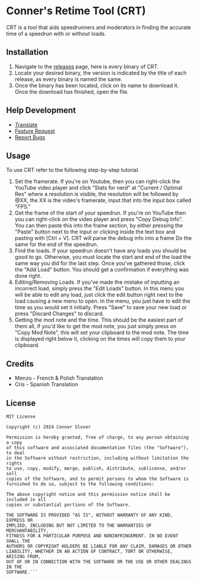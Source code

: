 # Conner's Retime Tool (CRT)

CRT is a tool that aids speedrunners and moderators in finding the accurate time of a speedrun with or without loads. 

## Installation

1. Navigate to the [releases](https://github.com/connerglover/Conners-Retime-Tool/releases/) page, here is every binary of CRT.
2. Locate your desired binary, the version is indicated by the title of each release, as every binary is named the same.
3. Once the binary has been located, click on its name to download it. Once the download has finished, open the file.

## Help Development

- [Translate](https://forms.gle/7R2og1FAcXDrfr7c9)
- [Feature Request](https://forms.gle/gxr8dVEU5buHSYmN6) 
- [Report Bugs](https://forms.gle/YniGotPDvy4Cb2v57)

## Usage

To use CRT refer to the following step-by-step tutorial.

1. Set the framerate. If you're on Youtube, then you can right-click the YouTube video player and click "Stats for nerd" at "Current / Optimal Res" where a resolution is visible, the resolution will be followed by @XX, the XX is the video's framerate, input that into the input box called "FPS."
2. Get the frame of the start of your speedrun. If you're on YouTube then you can right-click on the video player and press "Copy Debug Info". You can then paste this into the frame section, by either pressing the "Paste" button next to the input or clicking inside the text box and pasting with [Ctrl + V]. CRT will parse the debug info into a frame Do the same for the end of the speedrun.
3. Find the loads. If your speedrun doesn't have any loads you should be good to go. Otherwise, you must locate the start and end of the load the same way you did for the last step. Once you've gathered those, click the "Add Load" button. You should get a confirmation if everything was done right.
4. Editing/Removing Loads. If you've made the mistake of inputting an incorrect load, simply press the "Edit Loads" button. In this menu you will be able to edit any load, just click the edit button right next to the load causing a new menu to open. In the menu, you just have to edit the time as you would set it initially. Press "Save" to save your new load or press "Discard Changes" to discard.
5. Getting the mod note and the time. This should be the easiest part of them all, if you'd like to get the mod note, you just simply press on "Copy Mod Note", this will set your clipboard to the mod note. The time is displayed right below it, clicking on the times will copy them to your clipboard.

## Credits

- Menzo - French & Polish Translation
- Cris - Spanish Translation

## License
```
MIT License

Copyright (c) 2024 Conner Glover

Permission is hereby granted, free of charge, to any person obtaining a copy
of this software and associated documentation files (the "Software"), to deal
in the Software without restriction, including without limitation the rights
to use, copy, modify, merge, publish, distribute, sublicense, and/or sell
copies of the Software, and to permit persons to whom the Software is
furnished to do so, subject to the following conditions:

The above copyright notice and this permission notice shall be included in all
copies or substantial portions of the Software.

THE SOFTWARE IS PROVIDED "AS IS", WITHOUT WARRANTY OF ANY KIND, EXPRESS OR
IMPLIED, INCLUDING BUT NOT LIMITED TO THE WARRANTIES OF MERCHANTABILITY,
FITNESS FOR A PARTICULAR PURPOSE AND NONINFRINGEMENT. IN NO EVENT SHALL THE
AUTHORS OR COPYRIGHT HOLDERS BE LIABLE FOR ANY CLAIM, DAMAGES OR OTHER
LIABILITY, WHETHER IN AN ACTION OF CONTRACT, TORT OR OTHERWISE, ARISING FROM,
OUT OF OR IN CONNECTION WITH THE SOFTWARE OR THE USE OR OTHER DEALINGS IN THE
SOFTWARE.```
